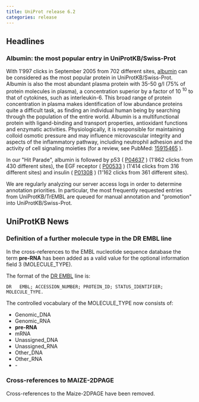 ```yaml
---
title: UniProt release 6.2
categories: release
---
```


## Headlines

### Albumin: the most popular entry in UniProtKB/Swiss-Prot

With 1'997 clicks in September 2005 from 702 different sites, [albumin](http://www.uniprot.org/uniprot/?query=albumin+AND+reviewed%3Ayes&sort=score) can be considered as the most popular protein in UniProtKB/Swiss-Prot. Albumin is also the most abundant plasma protein with 35-50 g/l (75% of protein molecules in plasma), a concentration superior by a factor of 10 <sup>10</sup> to that of cytokines, such as interleukin-6. This broad range of protein concentration in plasma makes identification of low abundance proteins quite a difficult task, as finding an individual human being by searching through the population of the entire world. Albumin is a multifunctional protein with ligand-binding and transport properties, antioxidant functions and enzymatic activities. Physiologically, it is responsible for maintaining colloid osmotic pressure and may influence microvascular integrity and aspects of the inflammatory pathway, including neutrophil adhesion and the activity of cell signaling moieties (for a review, see PubMed: [15915465](http://view.ncbi.nlm.nih.gov/pubmed/15915465) ).

In our "Hit Parade", albumin is followed by p53 ( [P04637](http://www.uniprot.org/uniprot/P04637) ) (1'862 clicks from 430 different sites), the EGF receptor ( [P00533](http://www.uniprot.org/uniprot/P00533) ) (1'414 clicks from 316 different sites) and insulin ( [P01308](http://www.uniprot.org/uniprot/P01308) ) (1'162 clicks from 361 different sites).

We are regularly analyzing our server access logs in order to determine annotation priorities. In particular, the most frequently requested entries from UniProtKB/TrEMBL are queued for manual annotation and "promotion" into UniProtKB/Swiss-Prot.

  

## UniProtKB News

### Definition of a further molecule type in the DR EMBL line

In the cross-references to the EMBL nucleotide sequence database the term **pre-RNA** has been added as a valid value for the optional information field 3 (MOLECULE\_TYPE).

The format of the [DR EMBL](http://www.uniprot.org/docs/userman.htm#DR_EMBL) line is:

    DR   EMBL; ACCESSION_NUMBER; PROTEIN_ID; STATUS_IDENTIFIER; MOLECULE_TYPE.

The controlled vocabulary of the MOLECULE\_TYPE now consists of:

-   Genomic\_DNA
-   Genomic\_RNA
-   **pre-RNA**
-   mRNA
-   Unassigned\_DNA
-   Unassigned\_RNA
-   Other\_DNA
-   Other\_RNA
-   \-

### Cross-references to MAIZE-2DPAGE

Cross-references to the Maize-2DPAGE have been removed.
